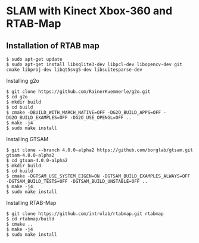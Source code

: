 # SLAM with Kinect Xbox-360 and RTAB-Map

## Installation of RTAB map
```
$ sudo apt-get update
$ sudo apt-get install libsqlite3-dev libpcl-dev libopencv-dev git cmake libproj-dev libqt5svg5-dev libsuitesparse-dev
```

Installing g2o
```
$ git clone https://github.com/RainerKuemmerle/g2o.git 
$ cd g2o
$ mkdir build
$ cd build
$ cmake -DBUILD_WITH_MARCH_NATIVE=OFF -DG2O_BUILD_APPS=OFF -DG2O_BUILD_EXAMPLES=OFF -DG2O_USE_OPENGL=OFF ..
$ make -j4
$ sudo make install
```

Installing GTSAM
```
$ git clone --branch 4.0.0-alpha2 https://github.com/borglab/gtsam.git gtsam-4.0.0-alpha2
$ cd gtsam-4.0.0-alpha2
$ mkdir build
$ cd build
$ cmake -DGTSAM_USE_SYSTEM_EIGEN=ON -DGTSAM_BUILD_EXAMPLES_ALWAYS=OFF -DGTSAM_BUILD_TESTS=OFF -DGTSAM_BUILD_UNSTABLE=OFF ..
$ make -j4
$ sudo make install
```
Installing RTAB-Map
```
$ git clone https://github.com/introlab/rtabmap.git rtabmap
$ cd rtabmap/build
$ cmake ..
$ make -j4
$ sudo make install
```

